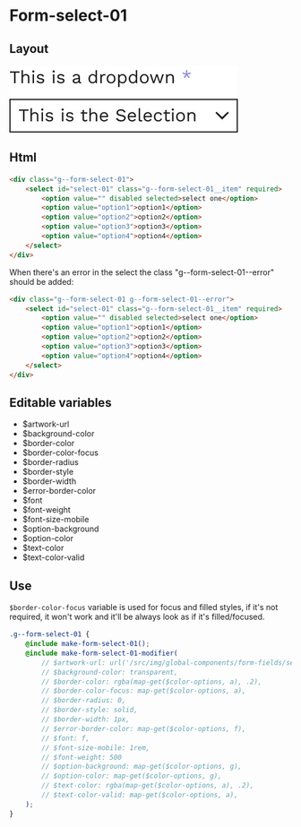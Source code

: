 # Form-select-01

## Layout

![alt text][select-01]

[select-01]: /src/img/global-components/form-fields/select-01.jpg

## Html

```html
<div class="g--form-select-01">
    <select id="select-01" class="g--form-select-01__item" required>
        <option value="" disabled selected>select one</option>
        <option value="option1">option1</option>
        <option value="option2">option2</option>
        <option value="option3">option3</option>
        <option value="option4">option4</option>
    </select>
</div>
```

When there's an error in the select the class "g--form-select-01--error" should be added:

```html
<div class="g--form-select-01 g--form-select-01--error">
    <select id="select-01" class="g--form-select-01__item" required>
        <option value="" disabled selected>select one</option>
        <option value="option1">option1</option>
        <option value="option2">option2</option>
        <option value="option3">option3</option>
        <option value="option4">option4</option>
    </select>
</div>
```

## Editable variables

- $artwork-url
- $background-color
- $border-color
- $border-color-focus
- $border-radius
- $border-style
- $border-width
- $error-border-color
- $font
- $font-weight
- $font-size-mobile
- $option-background
- $option-color
- $text-color
- $text-color-valid

## Use

`$border-color-focus` variable is used for focus and filled styles, if it's not required, it won't work and it'll be always look as if it's filled/focused.

```scss
.g--form-select-01 {
    @include make-form-select-01();
    @include make-form-select-01-modifier(
        // $artwork-url: url('/src/img/global-components/form-fields/select-01.jpg'),
        // $background-color: transparent,
        // $border-color: rgba(map-get($color-options, a), .2),
        // $border-color-focus: map-get($color-options, a),
        // $border-radius: 0,
        // $border-style: solid,
        // $border-width: 1px,
        // $error-border-color: map-get($color-options, f),
        // $font: f,
        // $font-size-mobile: 1rem,
        // $font-weight: 500
        // $option-background: map-get($color-options, g),
        // $option-color: map-get($color-options, g),
        // $text-color: rgba(map-get($color-options, a), .2),
        // $text-color-valid: map-get($color-options, a),
    );
}
```
